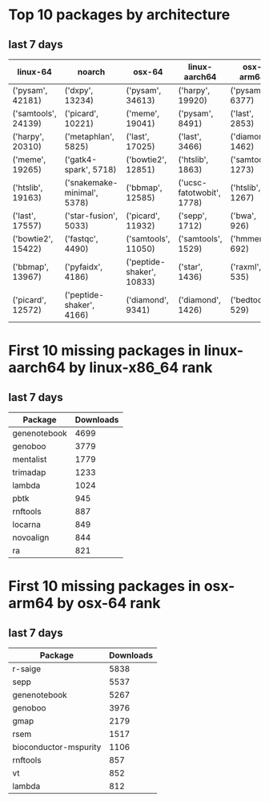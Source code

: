# Top 10 packages by architecture
## last 7 days
|linux-64 | noarch | osx-64 | linux-aarch64 | osx-arm64 | 
|-|-|-|-|-|
|('pysam', 42181) |('dxpy', 13234) |('pysam', 34613) |('harpy', 19920) |('pysam', 6377) |
|('samtools', 24139) |('picard', 10221) |('meme', 19041) |('pysam', 8491) |('last', 2853) |
|('harpy', 20310) |('metaphlan', 5825) |('last', 17025) |('last', 3466) |('diamond', 1462) |
|('meme', 19265) |('gatk4-spark', 5718) |('bowtie2', 12851) |('htslib', 1863) |('samtools', 1273) |
|('htslib', 19163) |('snakemake-minimal', 5378) |('bbmap', 12585) |('ucsc-fatotwobit', 1778) |('htslib', 1267) |
|('last', 17557) |('star-fusion', 5033) |('picard', 11932) |('sepp', 1712) |('bwa', 926) |
|('bowtie2', 15422) |('fastqc', 4490) |('samtools', 11050) |('samtools', 1529) |('hmmer', 692) |
|('bbmap', 13967) |('pyfaidx', 4186) |('peptide-shaker', 10833) |('star', 1436) |('raxml', 535) |
|('picard', 12572) |('peptide-shaker', 4166) |('diamond', 9341) |('diamond', 1426) |('bedtools', 529) |
# First 10 missing packages in linux-aarch64 by linux-x86_64 rank
## last 7 days

| Package | Downloads |
| - | - |
| genenotebook | 4699 | 
| genoboo | 3779 | 
| mentalist | 1779 | 
| trimadap | 1233 | 
| lambda | 1024 | 
| pbtk | 945 | 
| rnftools | 887 | 
| locarna | 849 | 
| novoalign | 844 | 
| ra | 821 | 
# First 10 missing packages in osx-arm64 by osx-64 rank
## last 7 days

| Package | Downloads |
| - | - |
| r-saige | 5838 | 
| sepp | 5537 | 
| genenotebook | 5267 | 
| genoboo | 3976 | 
| gmap | 2179 | 
| rsem | 1517 | 
| bioconductor-mspurity | 1106 | 
| rnftools | 857 | 
| vt | 852 | 
| lambda | 812 | 
